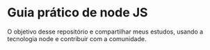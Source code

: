 # Guia prático de node JS

O objetivo desse repositório e compartilhar meus estudos, usando a tecnologia node e contribuir com a comunidade.